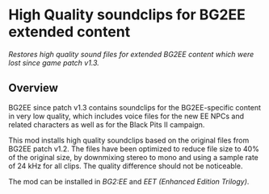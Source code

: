 # High Quality soundclips for BG2EE extended content
*Restores high quality sound files for extended BG2EE content which were lost since game patch v1.3.*

## Overview

BG2EE since patch v1.3 contains soundclips for the BG2EE-specific content in very low quality, which includes voice files for the new EE NPCs and related characters as well as for the Black Pits II campaign.

This mod installs high quality soundclips based on the original files from BG2EE patch v1.2. The files have been optimized to reduce file size to 40% of the original size, by downmixing stereo to mono and using a sample rate of 24 kHz for all clips. The quality difference should not be noticeable.

The mod can be installed in *BG2:EE* and *EET (Enhanced Edition Trilogy)*.
